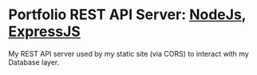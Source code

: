 # Portfolio REST API Server: [NodeJs](https://nodejs.org/en/), [ExpressJS](https://expressjs.com/)

My REST API server used by my static site (via CORS) to interact with my Database layer.